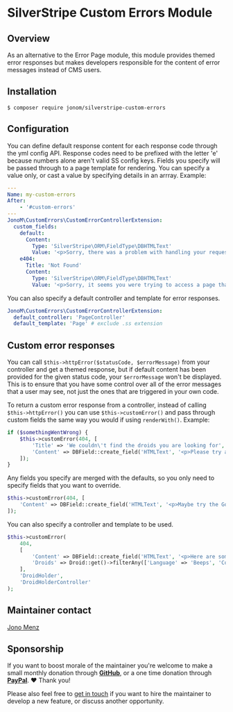 # SilverStripe Custom Errors Module

## Overview

As an alternative to the Error Page module, this module provides themed error responses but makes developers responsible for the content of error messages instead of CMS users.

## Installation

```
$ composer require jonom/silverstripe-custom-errors
```

## Configuration

You can define default response content for each response code through the yml config API. Response codes need to be prefixed with the letter 'e' because numbers alone aren't valid SS config keys. Fields you specify will be passed through to a page template for rendering. You can specify a value only, or cast a value by specifying details in an arrray. Example:

```yaml
---
Name: my-custom-errors
After:
    - '#custom-errors'
---
JonoM\CustomErrors\CustomErrorControllerExtension:
  custom_fields:
    default:
      Content:
        Type: 'SilverStripe\ORM\FieldType\DBHTMLText'
        Value: '<p>Sorry, there was a problem with handling your request.</p>'
    e404:
      Title: 'Not Found'
      Content:
        Type: 'SilverStripe\ORM\FieldType\DBHTMLText'
        Value: '<p>Sorry, it seems you were trying to access a page that doesnʼt exist.</p><p>Please check the spelling of the URL you were trying to access and try again.</p>'
```

You can also specify a default controller and template for error responses.

```yaml
JonoM\CustomErrors\CustomErrorControllerExtension:
  default_controller: 'PageController'
  default_template: 'Page' # exclude .ss extension
```

## Custom error responses

You can call `$this->httpError($statusCode, $errorMessage)` from your controller and get a themed response, but if default content has been provided for the given status code, your `$errorMessage` won't be displayed. This is to ensure that you have some control over all of the error messages that a user may see, not just the ones that are triggered in your own code.

To return a custom error response from a controller, instead of calling `$this->httpError()` you can use `$this->customError()` and pass through custom fields the same way you would if using `renderWith()`. Example:

```php
if ($somethingWentWrong) {
    $this->customError(404, [
        'Title' => 'We couldn\'t find the droids you are looking for',
        'Content' => DBField::create_field('HTMLText', '<p>Please try another Cantina</p>')
    ]);
}
```

Any fields you specify are merged with the defaults, so you only need to specify fields that you want to override.

```php
$this->customError(404, [
    'Content' => DBField::create_field('HTMLText', '<p>Maybe try the Google</p>')
]);
```

You can also specify a controller and template to be used.

```php
$this->customError(
    404,
    [
        'Content' => DBField::create_field('HTMLText', '<p>Here are some other droids you may be interested in:</p>'),
        'Droids' => Droid::get()->filterAny(['Language' => 'Beeps', 'Color' => 'Gold'])->limit(5)
    ],
    'DroidHolder',
    'DroidHolderController'
);
```

## Maintainer contact

[Jono Menz](https://jonomenz.com)

## Sponsorship

If you want to boost morale of the maintainer you're welcome to make a small monthly donation through [**GitHub**](https://github.com/sponsors/jonom), or a one time donation through [**PayPal**](https://www.paypal.com/cgi-bin/webscr?cmd=_s-xclick&hosted_button_id=Z5HEZREZSKA6A). ❤️ Thank you!

Please also feel free to [get in touch](https://jonomenz.com) if you want to hire the maintainer to develop a new feature, or discuss another opportunity.